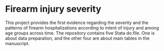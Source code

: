# Firearm injury severity
This project provides the first evidence regarding the severity and the patterns of firearm hospitalizations according to intent of injury and among age groups across time. The repository contains five Stata do.file. One is about data preparation, and the other four are about main tables in the manuscript.
